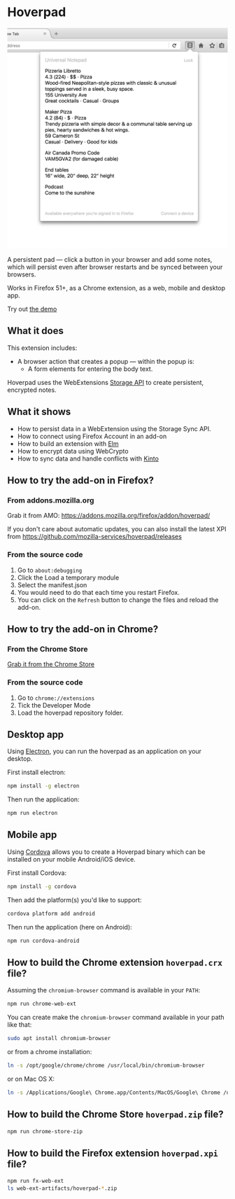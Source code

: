 # Hoverpad

![Hoverpad](hoverpad.png)

A persistent pad — click a button in your browser and add some notes,
which will persist even after browser restarts and be synced between
your browsers.

Works in Firefox 51+, as a Chrome extension, as a web, mobile and desktop app.

Try out [the demo](https://mozilla-services.github.io/hoverpad/)

## What it does

This extension includes:

* A browser action that creates a popup — within the popup is:
    * A form elements for entering the body text.

Hoverpad uses the WebExtensions
[Storage API](https://developer.mozilla.org/Add-ons/WebExtensions/API/storage)
to create persistent, encrypted notes.

## What it shows

* How to persist data in a WebExtension using the Storage Sync API.
* How to connect using Firefox Account in an add-on
* How to build an extension with [Elm](http://www.elm-lang.org/)
* How to encrypt data using WebCrypto
* How to sync data and handle conflicts with [Kinto](http://kinto.readthedocs.io/en/stable/)

## How to try the add-on in Firefox?

### From addons.mozilla.org

Grab it from AMO: https://addons.mozilla.org/firefox/addon/hoverpad/

If you don't care about automatic updates, you can also install the
latest XPI from https://github.com/mozilla-services/hoverpad/releases

### From the source code

1. Go to `about:debugging`
2. Click the Load a temporary module
3. Select the manifest.json
4. You would need to do that each time you restart Firefox.
5. You can click on the `Refresh` button to change the files and reload the add-on.

## How to try the add-on in Chrome?

### From the Chrome Store

[Grab it from the Chrome Store](https://chrome.google.com/webstore/detail/hoverpad/kedanmokpljgpkgfojeoigehigpoljie)

### From the source code

1. Go to `chrome://extensions`
2. Tick the Developer Mode
3. Load the hoverpad repository folder.

## Desktop app

Using [Electron](http://electron.atom.io/), you can run the hoverpad as an
application on your desktop.

First install electron:

```sh
npm install -g electron
```

Then run the application:

```sh
npm run electron
```

## Mobile app

Using [Cordova](https://cordova.apache.org/) allows you to create a
Hoverpad binary which can be installed on your mobile Android/iOS
device.

First install Cordova:

```sh
npm install -g cordova
```

Then add the platform(s) you'd like to support:

```sh
cordova platform add android
```

Then run the application (here on Android):

```sh
npm run cordova-android
```

## How to build the Chrome extension ``hoverpad.crx`` file?

Assuming the ``chromium-browser`` command is available in your
``PATH``:

```sh
npm run chrome-web-ext
```

You can create make the ``chromium-browser`` command available in your
path like that:

```sh
sudo apt install chromium-browser
```

or from a chrome installation:

```sh
ln -s /opt/google/chrome/chrome /usr/local/bin/chromium-browser
```

or on Mac OS X:

```sh
ln -s /Applications/Google\ Chrome.app/Contents/MacOS/Google\ Chrome /usr/local/bin/chromium-browser
```


## How to build the Chrome Store ``hoverpad.zip`` file?

```sh
npm run chrome-store-zip
```

## How to build the Firefox extension ``hoverpad.xpi`` file?

```sh
npm run fx-web-ext
ls web-ext-artifacts/hoverpad-*.zip
```
